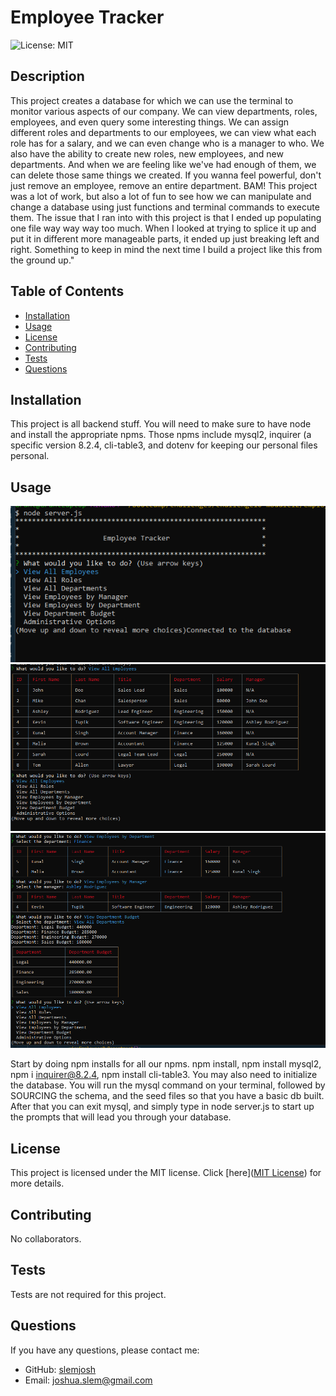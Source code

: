 # Employee Tracker
  ![License: MIT](https://img.shields.io/badge/License-MIT-yellow.svg)

## Description

This project creates a database for which we can use the terminal to monitor various aspects of our company. We can view departments, roles, employees, and even query some interesting things. We can assign different roles and departments to our employees, we can view what each role has for a salary, and we can even change who is a manager to who.  We also have the ability to create new roles, new employees, and new departments. And when we are feeling like we've had enough of them, we can delete those same things we created. If you wanna feel powerful, don't just remove an employee, remove an entire department. BAM!  This project was a lot of work, but also a lot of fun to see how we can manipulate and change a database using just functions and terminal commands to execute them.  The issue that I ran into with this project is that I ended up populating one file way way way too much.  When I looked at trying to splice it up and put it in different more manageable parts, it ended up just breaking left and right.  Something to keep in mind the next time I build a project like this from the ground up."

## Table of Contents

- [Installation](#installation)
- [Usage](#usage)
- [License](#license)
- [Contributing](#contributing)
- [Tests](#tests)
- [Questions](#questions)

## Installation

This project is all backend stuff.  You will need to make sure to have node and install the appropriate npms.  Those npms include mysql2, inquirer (a specific version 8.2.4, cli-table3, and dotenv for keeping our personal files personal.

## Usage
![Employee Tracker example screenshot](/assets/employeetrackerdbexample1.png)
![Employee Tracker example screenshot](/assets/employeetrackerdbexample2.png)
![Employee Tracker example screenshot](/assets/employeetrackerdbexample3.png)

Start by doing npm installs for all our npms.  npm install, npm install mysql2, npm i inquirer@8.2.4, npm install cli-table3. You may also need to initialize the database.  You will run the mysql command on your terminal, followed by SOURCING the schema, and the seed files so that you have a basic db built.  After that you can exit mysql, and simply type in node server.js to start up the prompts that will lead you through your database.

## License

This project is licensed under the MIT license. Click [here]([MIT License](https://opensource.org/licenses/MIT)) for more details.

## Contributing

No collaborators.  

## Tests

Tests are not required for this project.

## Questions

If you have any questions, please contact me:

- GitHub: [slemjosh](https://github.com/slemjosh)
- Email: [joshua.slem@gmail.com](mailto:joshua.slem@gmail.com)